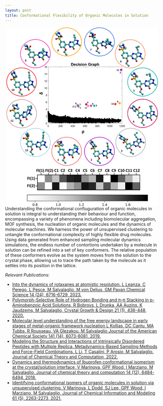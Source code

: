 ```yaml
---
layout: post
title: Conformational Flexibility of Organic Molecules in Solution
---
```

<img src="https://github.com/mme-ucl/mme-ucl.github.io/raw/main/images/conformational.jpg" align="right" width="500px"/>

Understanding the conformational confiuguration of organic molecules in solution is integral to understanding their behaviour and function, encompassing a variety of phenomena including biomolecular aggregation, MOF synthesis, the nucleation of organic molecules and the dynamics of molecular machines. 
We harness the power of unsupervised clustering to untangle the conformational complexity of highly flexible drug molecules. Using data generated from enhanced sampling molecular dynamics simulations, the endless number of contortions undertaken by a molecule in solution can be refined into a set of key conformers. The relative population of these conformers evolve as the system moves from the solution to the crystal phase, allowing us to trace the path taken by the molecule as it settles into its position in the lattice.

_Relevant Publications_: 

- [Into the dynamics of rotaxanes at atomistic resolution. L Leanza, C Perego, L Pesce, M Salvalaglio, M von Delius, GM Pavan
Chemical Science 14 (24), 6716-6729, 2023.](https://pubs.rsc.org/en/content/articlehtml/2023/sc/d3sc01593a)
- [Polymorph-Selective Role of Hydrogen Bonding and π–π Stacking in p-Aminobenzoic Acid Solutions, R Bobrovs, L Drunka, AA Auzins, K Jaudzems, M Salvalaglio, Crystal Growth & Design 21 (1), 436-448, 2020.](https://pubs.acs.org/doi/abs/10.1021/acs.cgd.0c01257)
- [Molecular level understanding of the free energy landscape in early stages of metal–organic framework nucleation
L Kollias, DC Cantu, MA Tubbs, R Rousseau, VA Glezakou, M Salvalaglio Journal of the American Chemical Society 141 (14), 6073-6081, 2019.](https://pubs.acs.org/doi/abs/10.1021/jacs.9b01829)
- [Modeling the Structure and Interactions of Intrinsically Disordered Peptides with Multiple Replica, Metadynamics-Based Sampling Methods and Force-Field Combinations. L Li, T Casalini, P Arosio, M Salvalaglio. Journal of Chemical Theory and Computation, 2022.](https://pubs.acs.org/doi/abs/10.1021/acs.jctc.1c00889)
- [Dynamics and thermodynamics of Ibuprofen conformational isomerism at the crystal/solution interface, V Marinova, GPF Wood, I Marziano, M Salvalaglio, Journal of chemical theory and computation 14 (12), 6484-6494, 2018.](https://pubs.acs.org/doi/abs/10.1021/acs.jctc.8b00702)
- [Identifying conformational isomers of organic molecules in solution via unsupervised clustering. V Marinova, L Dodd, SJ Lee, GPF Wood, I Marziano, M Salvalaglio, Journal of Chemical Information and Modeling 61 (5), 2263-2273, 2021.](https://pubs.acs.org/doi/abs/10.1021/acs.jcim.0c01387)

<br clear="right"/>

